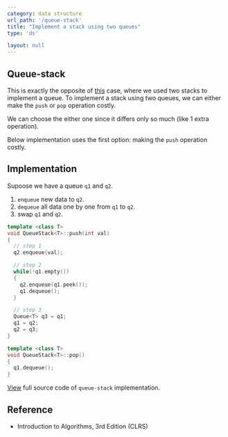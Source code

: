 ```yaml
---
category: data structure
url_path: '/queue-stack'
title: "Implement a stack using two queues"
type: 'ds'

layout: null
---
```


## Queue-stack
This is exactly the opposite of [this](./#/queue-using-stacks) case, where we used two stacks to implement a queue.
To implement a stack using two queues, we can either make the `push` or `pop` operation costly.

We can choose the either one since it differs only so much (like 1 extra operation). 

Below implementation uses the first option: making the `push` operation costly.

## Implementation
Supoose we have a queue `q1` and `q2`. 
1. `enqueue` new data to `q2`.
2. `dequeue` all data one by one from `q1` to `q2`.
3. swap `q1` and `q2`.

```cpp
template <class T>
void QueueStack<T>::push(int val)
{
  // step 1
  q2.enqueue(val);

  // step 2
  while(!q1.empty())
  {
    q2.enqueue(q1.peek());
    q1.dequeue();
  }

  // step 3
  Queue<T> q3 = q1;
  q1 = q2;
  q2 = q3;
}

template <class T>
void QueueStack<T>::pop()
{
  q1.dequeue();
}
```

[View](https://github.com/jioneeu/ds-algo/blob/master/queue/queuestack/queuestack.hpp) full source code of `queue-stack` implementation.

## Reference
- Introduction to Algorithms, 3rd Edition (CLRS)